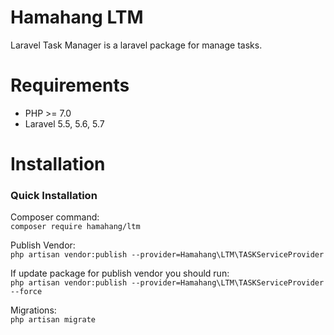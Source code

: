 # Hamahang LTM

Laravel Task Manager is a laravel package for manage tasks.

# Requirements

<ul>
<li>
PHP >= 7.0
</li>
<li>
Laravel 5.5, 5.6, 5.7
</li>
</ul>

# Installation

<h3>Quick Installation</h3>

Composer command:  
``composer require hamahang/ltm``

Publish Vendor:  
``php artisan vendor:publish --provider=Hamahang\LTM\TASKServiceProvider``

If update package for publish vendor you should run:  
``php artisan vendor:publish --provider=Hamahang\LTM\TASKServiceProvider --force``

Migrations:  
``php artisan migrate``